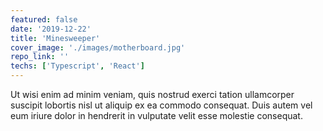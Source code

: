 ```yaml
---
featured: false
date: '2019-12-22'
title: 'Minesweeper'
cover_image: './images/motherboard.jpg'
repo_link: ''
techs: ['Typescript', 'React']
---
```


Ut wisi enim ad minim veniam, quis nostrud exerci tation ullamcorper suscipit lobortis nisl ut aliquip ex ea commodo consequat. Duis autem vel eum iriure dolor in hendrerit in vulputate velit esse molestie consequat.
